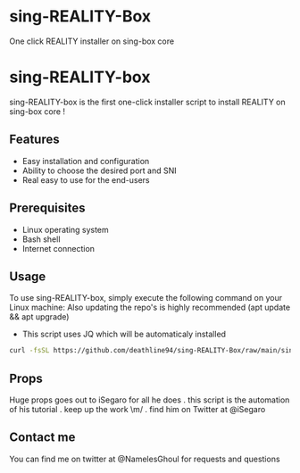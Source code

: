 # sing-REALITY-Box
One click REALITY installer on sing-box core

# sing-REALITY-box

sing-REALITY-box is the first one-click installer script to install REALITY on sing-box core !
## Features

- Easy installation and configuration
- Ability to choose the desired port and SNI
- Real easy to use for the end-users

## Prerequisites

- Linux operating system
- Bash shell
- Internet connection

## Usage

To use sing-REALITY-box, simply execute the following command on your Linux machine:
Also updating the repo's is highly recommended (apt update && apt upgrade)
- This script uses JQ which will be automaticaly installed 


```bash
curl -fsSL https://github.com/deathline94/sing-REALITY-Box/raw/main/sing-REALITY-box.sh | bash
```

## Props

Huge props goes out to iSegaro for all he does . this script is the automation of his 
tutorial . keep up the work \m/ . find him on Twitter at @iSegaro

## Contact me

You can find me on twitter at @NamelesGhoul for requests and questions
